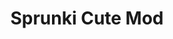 ---
slug: sprunki-cute-mod
title: Sprunki Cute Mod
description: "Sprunki Cute Mod is an exciting online game. Play for free directly in your browser!"
icon: /images/popular_mods/Sprunki Cute Mod.png
url: https://wowtbc.net/sprunkin/sprunki-cute/index.html
previewImage: /images/popular_mods/Sprunki Cute Mod.png
type: popular mods

# SEO配置
seo:
  title: "Sprunki Cute Mod - Play Free Online Game | Fun Browser Games"
  description: "Sprunki Cute Mod - Play this fun online game for free in your browser. No download required!"
  ogImage: "/images/popular_mods/Sprunki Cute Mod.png"
  keywords: "sprunki-cute-mod, online game, browser game, free game, popular mods game, play online"

videoUrls:
  - https://www.youtube.com/embed/example1
  - https://www.youtube.com/embed/example2

whyPlay:
  title: "Why Play Sprunki Cute Mod?"
  items:
    - "Immersive Gameplay: Sprunki Cute Mod offers an engaging and immersive gaming experience that will keep you entertained for hours"
    - "Challenging Levels: Test your skills with increasingly difficult challenges and obstacles"
    - "Beautiful Graphics: Enjoy stunning visuals and smooth animations that bring the game world to life"
    - "Regular Updates: New content and features are added regularly to keep the game fresh and exciting"
    - "Free to Play: Experience all the fun without spending a penny"
    - "Community Features: Connect with other players, share strategies, and compete for high scores"
    - "Cross-Platform: Play on any device with a web browser, no downloads required"

features:
  title: "Key Features of Sprunki Cute Mod"
  image: "/images/popular_mods/Sprunki Cute Mod.png"
  items:
    - "Intuitive Controls: Easy to learn controls make Sprunki Cute Mod accessible for players of all skill levels"
    - "Multiple Game Modes: Enjoy various gameplay options that provide different challenges and experiences"
    - "Character Customization: Personalize your gaming experience with unique characters and items"
    - "Achievement System: Complete special tasks to earn rewards and recognition"
    - "Leaderboards: Compete with players worldwide and see who can achieve the highest scores"

characteristics:
  title: "Game Characteristics"
  image: "/images/popular_mods/Sprunki Cute Mod.png"
  items:
    - "Genre: Popular mods game with elements of strategy and skill"
    - "Difficulty: Suitable for both casual gamers and those seeking a challenge"
    - "Play Time: Quick sessions or extended gameplay, depending on your preference"
    - "Art Style: Vibrant and engaging visuals that enhance the gaming experience"
    - "Sound Design: Immersive audio that complements the gameplay perfectly"

info: "Sprunki Cute Mod is an exciting online game that offers players a unique and engaging gaming experience. With its intuitive controls, stunning visuals, and challenging gameplay, Sprunki Cute Mod provides hours of entertainment for players of all ages and skill levels. Whether you're looking for a quick gaming session during a break or an extended play session, Sprunki Cute Mod delivers an immersive experience that will keep you coming back for more. The game features multiple levels of increasing difficulty, ensuring that players are constantly challenged as they progress. With regular updates adding new content and features, Sprunki Cute Mod remains fresh and exciting, providing endless entertainment options for its growing community of players."

howToPlayIntro: "Welcome to Sprunki Cute Mod! This guide will walk you through the basics and help you master the game. Whether you're a beginner or looking to improve your skills, these tips and instructions will enhance your gaming experience."

howToPlaySteps:
  - title: "Getting Started"
    description: "Begin your Sprunki Cute Mod adventure by familiarizing yourself with the controls. Use your keyboard or mouse to navigate through the game interface. The tutorial will guide you through the basic mechanics and help you understand the objectives."
  - title: "Understanding the Objectives"
    description: "In Sprunki Cute Mod, your main goal is to progress through levels by completing specific objectives. Each level presents unique challenges that require different strategies and approaches."
  - title: "Mastering the Controls"
    description: "Practice using the controls to improve your precision and reaction time. Sprunki Cute Mod requires quick reflexes and strategic thinking to overcome obstacles and defeat opponents."
  - title: "Utilizing Power-ups"
    description: "Collect power-ups throughout the game to enhance your abilities and overcome difficult challenges. Each power-up offers unique advantages that can be crucial for success."
  - title: "Developing Strategies"
    description: "As you progress in Sprunki Cute Mod, develop effective strategies for different scenarios. Analyze patterns, anticipate challenges, and adapt your approach to maximize your performance."

faq:
  title: "Frequently Asked Questions about Sprunki Cute Mod"
  items:
    - question: "Is Sprunki Cute Mod free to play?"
      answer: "Yes, Sprunki Cute Mod is completely free to play directly in your web browser. No downloads or purchases are required to enjoy the full game experience."
    - question: "Can I play Sprunki Cute Mod on mobile devices?"
      answer: "Yes, Sprunki Cute Mod is optimized for both desktop and mobile play. You can enjoy the game on any device with a web browser and internet connection."
    - question: "Are there any in-game purchases?"
      answer: "While Sprunki Cute Mod is free to play, there may be optional in-game purchases available for cosmetic items or additional features that don't affect core gameplay."
    - question: "How often is Sprunki Cute Mod updated?"
      answer: "The developers regularly update Sprunki Cute Mod with new content, features, and improvements based on player feedback and game performance."
    - question: "Can I play Sprunki Cute Mod offline?"
      answer: "Currently, Sprunki Cute Mod requires an internet connection to play as it's a browser-based online game."
    - question: "Is Sprunki Cute Mod suitable for children?"
      answer: "Yes, Sprunki Cute Mod is designed to be family-friendly and suitable for players of all ages."
    - question: "How do I report bugs or issues?"
      answer: "If you encounter any problems while playing Sprunki Cute Mod, you can report them through the game's support page or contact the developers directly through their website."
    - question: "Still Have Questions?"
      answer: "If you have additional questions about Sprunki Cute Mod that aren't covered in this FAQ, please visit our support center or contact our customer service team for assistance."
---